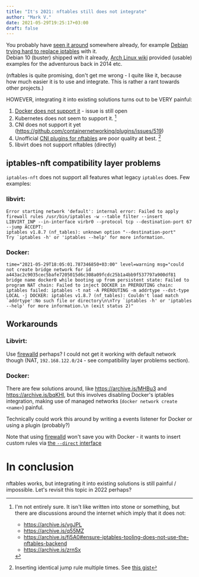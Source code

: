 ```yaml
---
title: "It's 2021: nftables still does not integrate"
author: "Mark V."
date: 2021-05-29T19:25:17+03:00
draft: false
---
```


You probably have [seen it around][nftables-wiki] somewhere already, for example [Debian trying hard to replace iptables][debian-netfilter] with it.  
Debian 10 (buster) shipped with it already, [Arch Linux wiki][arch-nftables] provided (usable) examples for the adventurous back in 2014 etc.

(nftables is quite promising, don't get me wrong - I quite like it, because how much easier it is to use and integrate. This is rather a rant towards
other projects.)

HOWEVER, integrating it into existing solutions turns out to be VERY painful:
1) [Docker does not support it][docker-nftables-issue] - issue is still open
2) Kubernetes does not seem to support it. [^1]
3) CNI does not support it yet (https://github.com/containernetworking/plugins/issues/519)
4) Unofficial [CNI plugins for nftables][cni-unofficial-nftables] are poor quality at best. [^2]
5) libvirt does not support nftables (directly)

## iptables-nft compatibility layer problems

`iptables-nft` does not support all features what legacy `iptables` does. Few examples:

### libvirt:
```
Error starting network 'default': internal error: Failed to apply firewall rules /usr/bin/iptables -w --table filter --insert LIBVIRT_INP --in-interface virbr0 --protocol tcp --destination-port 67 --jump ACCEPT:
iptables v1.8.7 (nf_tables): unknown option "--destination-port"
Try `iptables -h' or 'iptables --help' for more information.
```

### Docker:
```
time="2021-05-29T18:05:01.787346850+03:00" level=warning msg="could not create bridge network for id a443ac2c9035cec5bafe7205015d6c308a09fcdc25b1a4bb9f537797a900df81 bridge name docker0 while booting up from persistent state: Failed to program NAT chain: Failed to inject DOCKER in PREROUTING chain: iptables failed: iptables -t nat -A PREROUTING -m addrtype --dst-type LOCAL -j DOCKER: iptables v1.8.7 (nf_tables): Couldn't load match `addrtype':No such file or directory\n\nTry `iptables -h' or 'iptables --help' for more information.\n (exit status 2)"
```

## Workarounds

### Libvirt:

Use [firewalld][firewalld] perhaps? I could not get it working with default network though (NAT, `192.168.122.0/24` - see compatibility layer problems section).

### Docker:

There are few solutions around, like https://archive.is/MHBu3 and https://archive.is/bqKHl, but this involves disabling
Docker's iptables integration, making use of managed networks (`docker network create <name>`) painful.

Technically could work this around by writing a events listener for Docker or using a plugin (probably?)

Note that using [firewalld][firewalld] won't save you with Docker - it wants to insert custom rules via [the `--direct` interface][firewalld-direct]

# In conclusion

nftables works, but integrating it into existing solutions is still painful / impossible. Let's revisit this topic in 2022 perhaps?

[nftables-wiki]: https://wiki.nftables.org/
[debian-netfilter]: https://archive.is/Xeyqv
[arch-nftables]: https://wiki.archlinux.org/title/nftables
[docker-nftables-issue]: https://archive.is/uFhG3
[cni-nftables-issue]: https://archive.is/WO8ZM
[cni-unofficial-nftables]: https://archive.ph/ZW71R
[firewalld]: https://archive.ph/uXe1v
[firewalld-direct]: https://archive.is/t3Pyl

[^1]: I'm not entirely sure. It isn't like written into stone or something, but there are discussions around the internet which imply that it does not:
    - https://archive.is/vgJPL
    - https://archive.is/q55MZ
    - https://archive.is/fj5A0#ensure-iptables-tooling-does-not-use-the-nftables-backend
    - https://archive.is/zrnSx

[^2]: Inserting identical jump rule multiple times. See [this gist](https://gist.github.com/mikroskeem/5aaef53bd500435bbb1f900e7a68d627)
